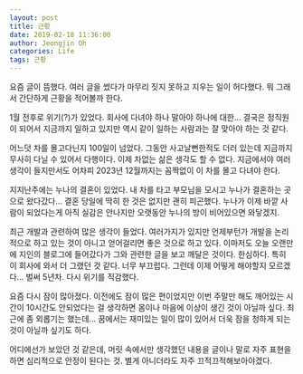 ```yaml
---
layout: post
title: 근황
date: 2019-02-18 11:36:00
author: Jeongjin Oh
categories: Life
tags: 근황
---
```


요즘 글이 뜸했다. 여러 글을 썼다가 마무리 짓지 못하고 지우는 일이 허다했다. 뭐 그래서 간단하게 근황을 적어볼까 한다.

1월 전후로 위기(?)가 있었다. 회사에 다녀야 하나 말아야 하나에 대한... 결국은 정직원이 되어서 지금까지 일하고 있지만 역시 같이 일하는 사람과는 잘 맞아야 하는 것 같다.

어느덧 차를 몰고다닌지 100일이 넘었다. 그동안 사고날뻔한적도 더러 있는데 지금까지 무사히 다닐 수 있어서 다행이다. 이제 차없는 삶은 생각도 할 수 없다. 지금에서야 여러 생각이 들지만서도 어차피 2023년 12월까지는 꼼짝없이 이 차를 몰고 다녀야 한다.

지지난주에는 누나의 결혼이 있었다. 내 차를 타고 부모님을 모시고 누나가 결혼하는 곳으로 왔다갔다... 결혼 당일에 딱히 한 것은 없지만 괜히 피곤했다. 누나가 이제 바깥 사람이 되었다는게 아직 실감은 안나지만 오랫동안 누나의 방이 비어있으면 와닿겠지.

최근 개발과 관련하여 많은 생각이 들었다. 여러가지가 있지만 언제부턴가 개발을 논리적으로 하고 있는 것이 아니고 얻어걸리면 좋은 것으로 하고 있다. 이마저도 오늘 오랜만에 지인의 블로그에 들어갔다가 그와 관련한 글을 보고 깨달은 것이다. 한심하다. 특히 이 회사에 와서 더 그랬던 것 같다. 너무 부끄럽다. 그런데 이제 어떻게 해야할지 모르겠다... 벌써 5년차. 다시 위기를 직감했다.

요즘 다시 잠이 많아졌다. 이전에도 잠이 많은 편이었지만 이번 주말만 해도 깨어있는 시간이 10시간도 안되었다는 걸 생각하면 몸이나 마음에 이상이 생긴 것이 아닐까 싶다. 최근에 좀 외롭기는 했는데... 꿈에서는 재미있는 일이 많이 있어서 더욱 잠을 청하게 되는 것이 아닐까 싶기도 하다.

어디에선가 보았던 것 같은데, 머릿 속에서만 생각했던 내용을 글이나 말로 자주 표현을 하면 심리적으로 안정이 된다는 것. 별게 아니더라도 자주 끄적끄적해보아야겠다.